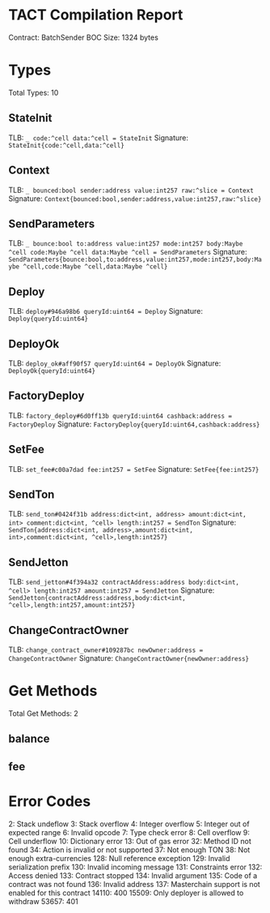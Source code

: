 # TACT Compilation Report
Contract: BatchSender
BOC Size: 1324 bytes

# Types
Total Types: 10

## StateInit
TLB: `_ code:^cell data:^cell = StateInit`
Signature: `StateInit{code:^cell,data:^cell}`

## Context
TLB: `_ bounced:bool sender:address value:int257 raw:^slice = Context`
Signature: `Context{bounced:bool,sender:address,value:int257,raw:^slice}`

## SendParameters
TLB: `_ bounce:bool to:address value:int257 mode:int257 body:Maybe ^cell code:Maybe ^cell data:Maybe ^cell = SendParameters`
Signature: `SendParameters{bounce:bool,to:address,value:int257,mode:int257,body:Maybe ^cell,code:Maybe ^cell,data:Maybe ^cell}`

## Deploy
TLB: `deploy#946a98b6 queryId:uint64 = Deploy`
Signature: `Deploy{queryId:uint64}`

## DeployOk
TLB: `deploy_ok#aff90f57 queryId:uint64 = DeployOk`
Signature: `DeployOk{queryId:uint64}`

## FactoryDeploy
TLB: `factory_deploy#6d0ff13b queryId:uint64 cashback:address = FactoryDeploy`
Signature: `FactoryDeploy{queryId:uint64,cashback:address}`

## SetFee
TLB: `set_fee#c00a7dad fee:int257 = SetFee`
Signature: `SetFee{fee:int257}`

## SendTon
TLB: `send_ton#0424f31b address:dict<int, address> amount:dict<int, int> comment:dict<int, ^cell> length:int257 = SendTon`
Signature: `SendTon{address:dict<int, address>,amount:dict<int, int>,comment:dict<int, ^cell>,length:int257}`

## SendJetton
TLB: `send_jetton#4f394a32 contractAddress:address body:dict<int, ^cell> length:int257 amount:int257 = SendJetton`
Signature: `SendJetton{contractAddress:address,body:dict<int, ^cell>,length:int257,amount:int257}`

## ChangeContractOwner
TLB: `change_contract_owner#109287bc newOwner:address = ChangeContractOwner`
Signature: `ChangeContractOwner{newOwner:address}`

# Get Methods
Total Get Methods: 2

## balance

## fee

# Error Codes
2: Stack undeflow
3: Stack overflow
4: Integer overflow
5: Integer out of expected range
6: Invalid opcode
7: Type check error
8: Cell overflow
9: Cell underflow
10: Dictionary error
13: Out of gas error
32: Method ID not found
34: Action is invalid or not supported
37: Not enough TON
38: Not enough extra-currencies
128: Null reference exception
129: Invalid serialization prefix
130: Invalid incoming message
131: Constraints error
132: Access denied
133: Contract stopped
134: Invalid argument
135: Code of a contract was not found
136: Invalid address
137: Masterchain support is not enabled for this contract
14110: 400
15509: Only deployer is allowed to withdraw
53657: 401